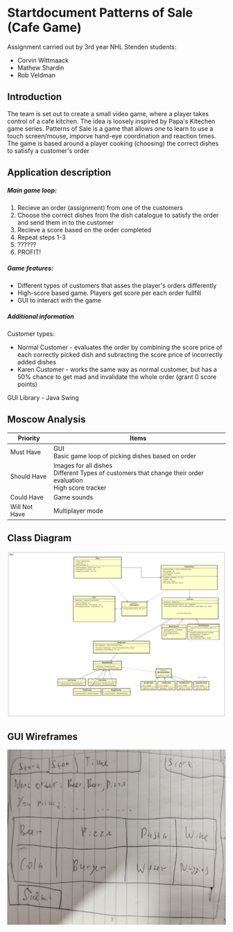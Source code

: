 # Startdocument Patterns of Sale (Cafe Game)
Assignment carried out by 3rd year NHL Stenden students:
* Corvin Wittmaack
* Mathew Shardin
* Rob Veldman
## Introduction
The team is set out to create a small video game, where a player takes control of a cafe kitchen. The idea is loosely inspired by Papa's Kitechen game series. Patterns of Sale is a game that allows one to learn to use a touch screen/mouse, imporve hand-eye coordination and reaction times. The game is based around a player cooking (choosing) the correct dishes to satisfy a customer's order
## Application description
##### Main game loop:
1. Recieve an order (assignment) from one of the customers
2. Choose the correct dishes from the dish catalogue to satisfy the order and send them in to the customer
3. Recieve a score based on the order completed
4. Repeat steps 1-3
5. ??????
6. PROFIT!

##### Game features:
* Different types of customers that asses the player's orders differently
* High-score based game. Players get score per each order fullfill
* GUI to interact with the game

##### Additional information
Customer types:
* Normal Customer - evaluates the order by combining the score price of each correctly picked dish and subracting the score price of incorrectly added dishes
* Karen Customer - works the same way as normal customer, but has a 50% chance to get mad and invalidate the whole order (grant 0 score points)

GUI Library - Java Swing


## Moscow Analysis
| **Priority**  | **Items**                                                                                                                |
|---------------|--------------------------------------------------------------------------------------------------------------------------|
| Must Have     | GUI <br> Basic game loop of picking dishes based on order <br>                                                           |
| Should Have   | Images for all dishes <br> Different Types of customers that change their order evaluation <br> High score tracker <br>  |
| Could Have    | Game sounds <br>                                                                                                         |
| Will Not Have | Multiplayer mode <br>                                                                                                    |


## Class Diagram
![Class Diagram](PatternsOfSale_UML.png "Version 2.0 Class Diagram")

## GUI Wireframes
![Wireframe](Wireframe_sketch.png "Hand-sketched GUI frame")




